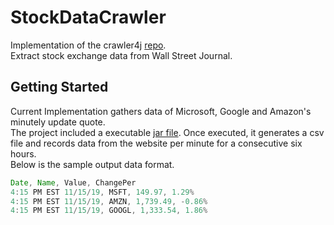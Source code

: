 # StockDataCrawler
Implementation of the crawler4j [repo](https://github.com/yasserg/crawler4j). </br>
Extract stock exchange data from Wall Street Journal. </br>

## Getting Started
Current Implementation gathers data of Microsoft, Google and Amazon's minutely update quote. </br> 
The project included a executable [jar file](). Once executed, it generates a csv file and records data from the website per minute for a consecutive six hours.</br>
Below is the sample output data format.</br>
```java
Date, Name, Value, ChangePer
4:15 PM EST 11/15/19, MSFT, 149.97, 1.29%
4:15 PM EST 11/15/19, AMZN, 1,739.49, -0.86%
4:15 PM EST 11/15/19, GOOGL, 1,333.54, 1.86%
```
